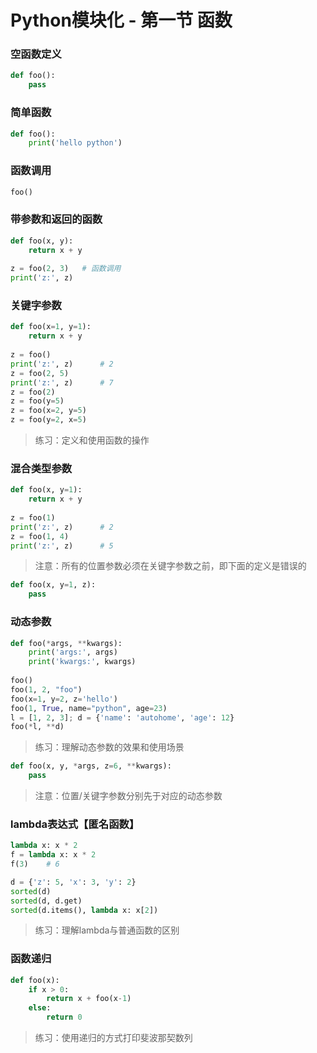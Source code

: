 # Python模块化 - 第一节 函数 

### 空函数定义
```python
def foo():
    pass
```

### 简单函数
```python
def foo():
    print('hello python')
```

### 函数调用
```python
foo()
```

### 带参数和返回的函数
```python
def foo(x, y):
    return x + y
    
z = foo(2, 3)   # 函数调用
print('z:', z)
```

### 关键字参数
```python
def foo(x=1, y=1):
    return x + y
    
z = foo()
print('z:', z)      # 2
z = foo(2, 5)
print('z:', z)      # 7 
z = foo(2)
z = foo(y=5)
z = foo(x=2, y=5)
z = foo(y=2, x=5)
```
> 练习：定义和使用函数的操作


### 混合类型参数
```python
def foo(x, y=1):
    return x + y
    
z = foo(1)
print('z:', z)      # 2
z = foo(1, 4)
print('z:', z)      # 5    
```
> 注意：所有的位置参数必须在关键字参数之前，即下面的定义是错误的
```python
def foo(x, y=1, z):
    pass
```

### 动态参数
```python
def foo(*args, **kwargs):
    print('args:', args)
    print('kwargs:', kwargs)
    
foo()
foo(1, 2, "foo")
foo(x=1, y=2, z='hello')
foo(1, True, name="python", age=23)
l = [1, 2, 3]; d = {'name': 'autohome', 'age': 12}
foo(*l, **d)
```
> 练习：理解动态参数的效果和使用场景

```python
def foo(x, y, *args, z=6, **kwargs):
    pass
```
> 注意：位置/关键字参数分别先于对应的动态参数


### lambda表达式【匿名函数】
```python
lambda x: x * 2
f = lambda x: x * 2
f(3)    # 6

d = {'z': 5, 'x': 3, 'y': 2}
sorted(d)
sorted(d, d.get)
sorted(d.items(), lambda x: x[2])
```
> 练习：理解lambda与普通函数的区别

### 函数递归
```python
def foo(x):
    if x > 0:
        return x + foo(x-1)
    else:
        return 0
```
> 练习：使用递归的方式打印斐波那契数列
